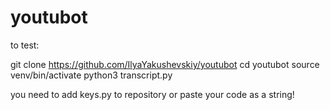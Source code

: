 # youtubot

to test: 

git clone https://github.com/IlyaYakushevskiy/youtubot
cd youtubot
source venv/bin/activate
python3 transcript.py

you need to add keys.py to repository or paste your code as a string! 
